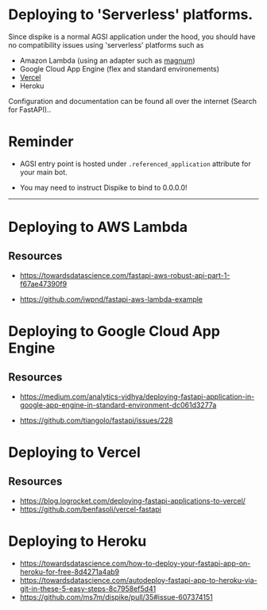 # Deploying to 'Serverless' platforms.

Since dispike is a normal AGSI application under the hood, you should have no compatibility issues using 'serverless' platforms such as 

- Amazon Lambda (using an adapter such as [magnum](https://github.com/jordaneremieff/mangum))
- Google Cloud App Engine (flex and standard environements)
- [Vercel](https://vercel.com/docs/runtimes#advanced-usage/advanced-python-usage)
- Heroku

Configuration and documentation can be found all over the internet (Search for FastAPI).. 

# Reminder

- AGSI entry point is hosted under ``.referenced_application`` attribute for your main bot.

- You may need to instruct Dispike to bind to 0.0.0.0!

***

# Deploying to AWS Lambda 

## Resources

- https://towardsdatascience.com/fastapi-aws-robust-api-part-1-f67ae47390f9

- https://github.com/iwpnd/fastapi-aws-lambda-example

# Deploying to Google Cloud App Engine 

## Resources

- https://medium.com/analytics-vidhya/deploying-fastapi-application-in-google-app-engine-in-standard-environment-dc061d3277a

- https://github.com/tiangolo/fastapi/issues/228

  

# Deploying to Vercel

## Resources

- https://blog.logrocket.com/deploying-fastapi-applications-to-vercel/
- https://github.com/benfasoli/vercel-fastapi

# Deploying to Heroku

- https://towardsdatascience.com/how-to-deploy-your-fastapi-app-on-heroku-for-free-8d4271a4ab9
- https://towardsdatascience.com/autodeploy-fastapi-app-to-heroku-via-git-in-these-5-easy-steps-8c7958ef5d41
- https://github.com/ms7m/dispike/pull/35#issue-607374151

